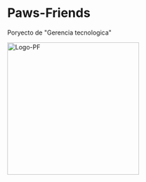 # Paws-Friends
Poryecto de "Gerencia tecnologica"

<img src="https://github.com/wolfis21/Paws-Friends/assets/86305184/a6c200d6-257d-4a5e-bd5e-dafb8ae48b9a" width="300" alt="Logo-PF">